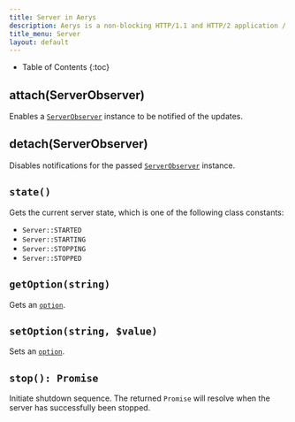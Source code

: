 ```yaml
---
title: Server in Aerys
description: Aerys is a non-blocking HTTP/1.1 and HTTP/2 application / websocket / static file server.
title_menu: Server
layout: default
---
```


* Table of Contents
{:toc}

## attach(ServerObserver)

Enables a [`ServerObserver`](serverobserver.html) instance to be notified of the updates.

## detach(ServerObserver)

Disables notifications for the passed [`ServerObserver`](serverobserver.html) instance.

## `state()`

Gets the current server state, which is one of the following class constants:

* `Server::STARTED`
* `Server::STARTING`
* `Server::STOPPING`
* `Server::STOPPED`

## `getOption(string)`

Gets an [`option`](options.html).

## `setOption(string, $value)`

Sets an [`option`](options.html).

## `stop(): Promise`

Initiate shutdown sequence. The returned `Promise` will resolve when the server has successfully been stopped.
